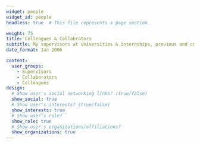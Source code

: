 ```yaml
---
widget: people
widget_id: people
headless: true  # This file represents a page section.

weight: 75
title: Colleagues & Collabrators
subtitle: My supervisors at universities & internships, previous and current colleagues and collaborators
date_format: Jan 2006

content:
  user_groups:
    - Supervisors
    - Collaborators
    - Colleagues    
design:
  # Show user's social networking links? (true/false)
  show_social: true
  # Show user's interests? (true/false)
  show_interests: true
  # Show user's role?
  show_role: true
  # Show user's organizations/affiliations?
  show_organizations: true
---
```

